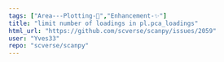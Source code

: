 ```yaml
---
tags: ["Area---Plotting-🌺","Enhancement-✨"]
title: "limit number of loadings in pl.pca_loadings"
html_url: "https://github.com/scverse/scanpy/issues/2059"
user: "Yves33"
repo: "scverse/scanpy"
---
```


